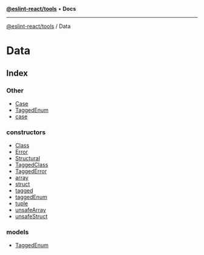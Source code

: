[**@eslint-react/tools**](../../README.md) • **Docs**

***

[@eslint-react/tools](../../README.md) / Data

# Data

## Index

### Other

- [Case](namespaces/Case/README.md)
- [TaggedEnum](namespaces/TaggedEnum/README.md)
- [case](functions/case.md)

### constructors

- [Class](variables/Class.md)
- [Error](variables/Error.md)
- [Structural](variables/Structural.md)
- [TaggedClass](functions/TaggedClass.md)
- [TaggedError](functions/TaggedError.md)
- [array](functions/array.md)
- [struct](functions/struct.md)
- [tagged](functions/tagged.md)
- [taggedEnum](functions/taggedEnum.md)
- [tuple](functions/tuple.md)
- [unsafeArray](functions/unsafeArray.md)
- [unsafeStruct](functions/unsafeStruct.md)

### models

- [TaggedEnum](type-aliases/TaggedEnum.md)
